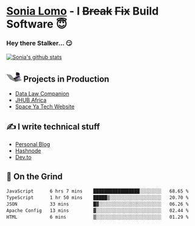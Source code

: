 # [Sonia Lomo](https://sonylomo.github.io/) - I ~~Break~~ ~~Fix~~ Build Software 😇
### Hey there Stalker... 😏 

<a href="https://github.com/sonylomo/github-readme-stats">
  <img align="center" src="https://media.giphy.com/media/lU05nFSW6Y2A/giphy.gif" alt="Sonia's github stats" />
</a>

## <img src="assets/devcat.gif" width="40"> Projects in Production
- [Data Law Companion](https://datalawcompanion.org/)
- [JHUB Africa](https://jhubafrica.com/)
- [Space Ya Tech Website](https://www.spaceyatech.com/)

## ✍️ I write technical stuff
- [Personal Blog](https://sonylomo-github-io.vercel.app/blog)
- [Hashnode](https://sonylomo.hashnode.dev/)
- [Dev.to](https://dev.to/sonylomo)

## 🤡 On the Grind
<!--START_SECTION:waka-->

```txt
JavaScript      6 hrs 7 mins    █████████████████░░░░░░░░   68.65 %
TypeScript      1 hr 50 mins    █████▒░░░░░░░░░░░░░░░░░░░   20.70 %
JSON            33 mins         █▓░░░░░░░░░░░░░░░░░░░░░░░   06.26 %
Apache Config   13 mins         ▓░░░░░░░░░░░░░░░░░░░░░░░░   02.44 %
HTML            6 mins          ▒░░░░░░░░░░░░░░░░░░░░░░░░   01.29 %
```

<!--END_SECTION:waka-->
